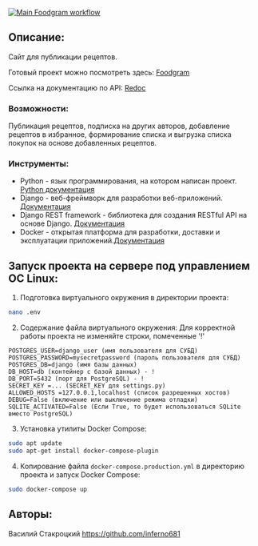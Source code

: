 [![Main Foodgram workflow](https://github.com/inferno681/foodgram-project-react/actions/workflows/main.yml/badge.svg?branch=master)](https://github.com/inferno681/foodgram-project-react/actions/workflows/main.yml)

## Описание:
Сайт для публикации рецептов.

Готовый проект можно посмотреть здесь:
[Foodgram](https://foodyagram.ddns.net/)

Ссылка на документацию по API:
[Redoc](https://foodyagram.ddns.net/api/docs/redoc.html)

### Возможности:
Публикация рецептов, подписка на других авторов, добавление рецептов в избранное, формирование списка и выгрузка списка покупок на основе добавленных рецептов.

### Инструменты:
- Python - язык программирования, на котором написан проект. [Python документация](https://docs.python.org/3.9/)
- Django - веб-фреймворк для разработки веб-приложений. [Документация](https://docs.djangoproject.com/)
- Django REST framework - библиотека для создания RESTful API на основе Django. [Документация](https://www.django-rest-framework.org/)
- Docker - открытая платформа для разработки, доставки и эксплуатации приложений.[Документация](https://docs.docker.com/)

## Запуск проекта на сервере под управлением ОС Linux:

1. Подготовка виртуального окружения в директории проекта:
```bash
nano .env
```

2. Содержание файла виртуального окружения:
Для корректной работы проекта не изменяйте строки, помеченные '!'
```nano
POSTGRES_USER=django_user (имя пользователя для СУБД)
POSTGRES_PASSWORD=mysecretpassword (пароль пользователя для СУБД)
POSTGRES_DB=django (имя базы данных)
DB_HOST=db (контейнер с базой данных) - !
DB_PORT=5432 (порт для PostgreSQL) - !
SECRET_KEY =... (SECRET_KEY для settings.py)
ALLOWED_HOSTS =127.0.0.1,localhost (список разрешенных хостов)
DEBUG=False (включение или выключение режима отладки)
SQLITE_ACTIVATED=False (Если True, то будет использоваться SQLite вместо PostgreSQL)
```

3. Установка утилиты Docker Compose:
```bash
sudo apt update
sudo apt-get install docker-compose-plugin
```

4. Копирование файла `docker-compose.production.yml` в директорию проекта и запуск Docker Compose:
```bash
sudo docker-compose up
```
## Авторы:
Василий Стакроцкий https://github.com/inferno681
